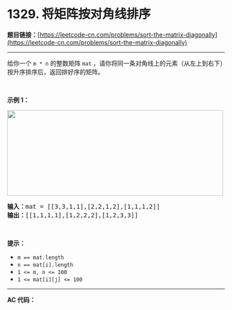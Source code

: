 # 1329. 将矩阵按对角线排序

**题目链接：**[https://leetcode-cn.com/problems/sort-the-matrix-diagonally](https://leetcode-cn.com/problems/sort-the-matrix-diagonally)

---

<div class="content__1Y2H">
 <div class="notranslate">
  <p>给你一个&nbsp;<code>m * n</code>&nbsp;的整数矩阵&nbsp;<code>mat</code>&nbsp;，请你将同一条对角线上的元素（从左上到右下）按升序排序后，返回排好序的矩阵。</p> 
  <p>&nbsp;</p> 
  <p><strong>示例 1：</strong></p> 
  <p><img style="height: 198px; width: 500px;" src="../aliyun-lc-upload/uploads/2020/01/25/1482_example_1_2.png" alt=""></p> 
  <pre class="language-text"><strong>输入：</strong>mat = [[3,3,1,1],[2,2,1,2],[1,1,1,2]]
<strong>输出：</strong>[[1,1,1,1],[1,2,2,2],[1,2,3,3]]
</pre> 
  <p>&nbsp;</p> 
  <p><strong>提示：</strong></p> 
  <ul> 
   <li><code>m ==&nbsp;mat.length</code></li> 
   <li><code>n ==&nbsp;mat[i].length</code></li> 
   <li><code>1 &lt;= m, n&nbsp;&lt;= 100</code></li> 
   <li><code>1 &lt;= mat[i][j] &lt;= 100</code></li> 
  </ul> 
 </div>
</div>

---

**AC 代码：**

```java

```